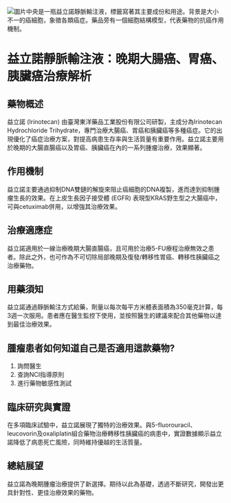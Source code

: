 ![圖片中央是一瓶益立諾靜脈輸注液，標籤寫著其主要成份和用途。背景是大小不一的癌細胞，象徵各類癌症。藥品旁有一個細胞結構模型，代表藥物的抗癌作用機制。](https://i.imgur.com/3CI9H1v.jpeg)
# 益立諾靜脈輸注液：晚期大腸癌、胃癌、胰臟癌治療解析

## 藥物概述
益立諾 (Irinotecan) 由臺灣東洋藥品工業股份有限公司研製，主成分為Irinotecan Hydrochloride Trihydrate，專門治療大腸癌、胃癌和胰臟癌等多種癌症。它的出現優化了癌症治療方案，對提高病患生存率與生活質量有重要作用。益立諾主要用於晚期的大腸直腸癌以及胃癌、胰臟癌在內的一系列腫瘤治療，效果顯著。

## 作用機制
益立諾主要通過抑制DNA雙鏈的解旋來阻止癌細胞的DNA複製，進而達到抑制腫瘤生長的效果。在上皮生長因子接受體 (EGFR) 表現型KRAS野生型之大腸癌中，可與cetuximab併用，以增強其治療效果。

## 治療適應症
益立諾適用於一線治療晚期大腸直腸癌，且可用於治療5-FU療程治療無效之患者。除此之外，也可作為不可切除局部晚期及復發/轉移性胃癌、轉移性胰臟癌之治療藥物。

## 用藥須知
益立諾通過靜脈輸注方式給藥，劑量以每次每平方米體表面積為350毫克計算，每3週一次服用。患者應在醫生監控下使用，並按照醫生的建議來配合其他藥物以達到最佳治療效果。

## 腫瘤患者如何知道自己是否適用這款藥物?
1. 詢問醫生
2. 查詢NCI指導原則
3. 進行藥物敏感性測試

## 臨床研究與實證
在多項臨床試驗中，益立諾展現了獨特的治療效果。與5-fluorouracil、leucovorin及oxaliplatin組合藥物治療轉移性胰臟癌的病患中，實證數據顯示益立諾降低了病患死亡風險，同時維持優越的生活質量。

## 總結展望
益立諾為晚期腫瘤治療提供了新選擇。期待以此為基礎，透過不斷研究，開發出更具針對性、更佳治療效果的藥物。

